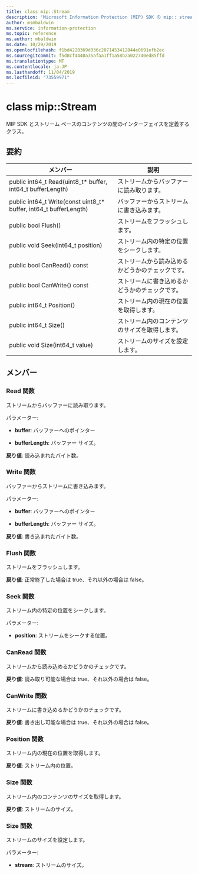 ```yaml
---
title: class mip::Stream
description: 'Microsoft Information Protection (MIP) SDK の mip:: stream クラスについて説明します。'
author: msmbaldwin
ms.service: information-protection
ms.topic: reference
ms.author: mbaldwin
ms.date: 10/29/2019
ms.openlocfilehash: f1bd4220369d036c2071453412844e0691efb2ec
ms.sourcegitcommit: f5d8cf4440a35afaa1ff1a58b2a022740ed85ffd
ms.translationtype: MT
ms.contentlocale: ja-JP
ms.lasthandoff: 11/04/2019
ms.locfileid: "73559971"
---
```

# <a name="class-mipstream"></a>class mip::Stream 
MIP SDK とストリーム ベースのコンテンツの間のインターフェイスを定義するクラス。
  
## <a name="summary"></a>要約
 メンバー                        | 説明                                
--------------------------------|---------------------------------------------
public int64_t Read(uint8_t* buffer, int64_t bufferLength)  |  ストリームからバッファーに読み取ります。
public int64_t Write(const uint8_t* buffer, int64_t bufferLength)  |  バッファーからストリームに書き込みます。
public bool Flush()  |  ストリームをフラッシュします。
public void Seek(int64_t position)  |  ストリーム内の特定の位置をシークします。
public bool CanRead() const  |  ストリームから読み込めるかどうかのチェックです。
public bool CanWrite() const  |  ストリームに書き込めるかどうかのチェックです。
public int64_t Position()  |  ストリーム内の現在の位置を取得します。
public int64_t Size()  |  ストリーム内のコンテンツのサイズを取得します。
public void Size(int64_t value)  |  ストリームのサイズを設定します。
  
## <a name="members"></a>メンバー
  
### <a name="read-function"></a>Read 関数
ストリームからバッファーに読み取ります。

パラメーター:  
* **buffer**: バッファーへのポインター 


* **bufferLength**: バッファー サイズ。 



  
**戻り値**: 読み込まれたバイト数。
  
### <a name="write-function"></a>Write 関数
バッファーからストリームに書き込みます。

パラメーター:  
* **buffer**: バッファーへのポインター 


* **bufferLength**: バッファー サイズ。 



  
**戻り値**: 書き込まれたバイト数。
  
### <a name="flush-function"></a>Flush 関数
ストリームをフラッシュします。

  
**戻り値**: 正常終了した場合は true、それ以外の場合は false。
  
### <a name="seek-function"></a>Seek 関数
ストリーム内の特定の位置をシークします。

パラメーター:  
* **position**: ストリームをシークする位置。


  
### <a name="canread-function"></a>CanRead 関数
ストリームから読み込めるかどうかのチェックです。

  
**戻り値**: 読み取り可能な場合は true、それ以外の場合は false。
  
### <a name="canwrite-function"></a>CanWrite 関数
ストリームに書き込めるかどうかのチェックです。

  
**戻り値**: 書き出し可能な場合は true、それ以外の場合は false。
  
### <a name="position-function"></a>Position 関数
ストリーム内の現在の位置を取得します。

  
**戻り値**: ストリーム内の位置。
  
### <a name="size-function"></a>Size 関数
ストリーム内のコンテンツのサイズを取得します。

  
**戻り値**: ストリームのサイズ。
  
### <a name="size-function"></a>Size 関数
ストリームのサイズを設定します。

パラメーター:  
* **stream**: ストリームのサイズ。

